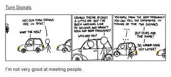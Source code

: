 [Turn Signals](https://xkcd.com/165)

![Turn Signals](./random_comic.png)

I'm not very good at meeting people.

